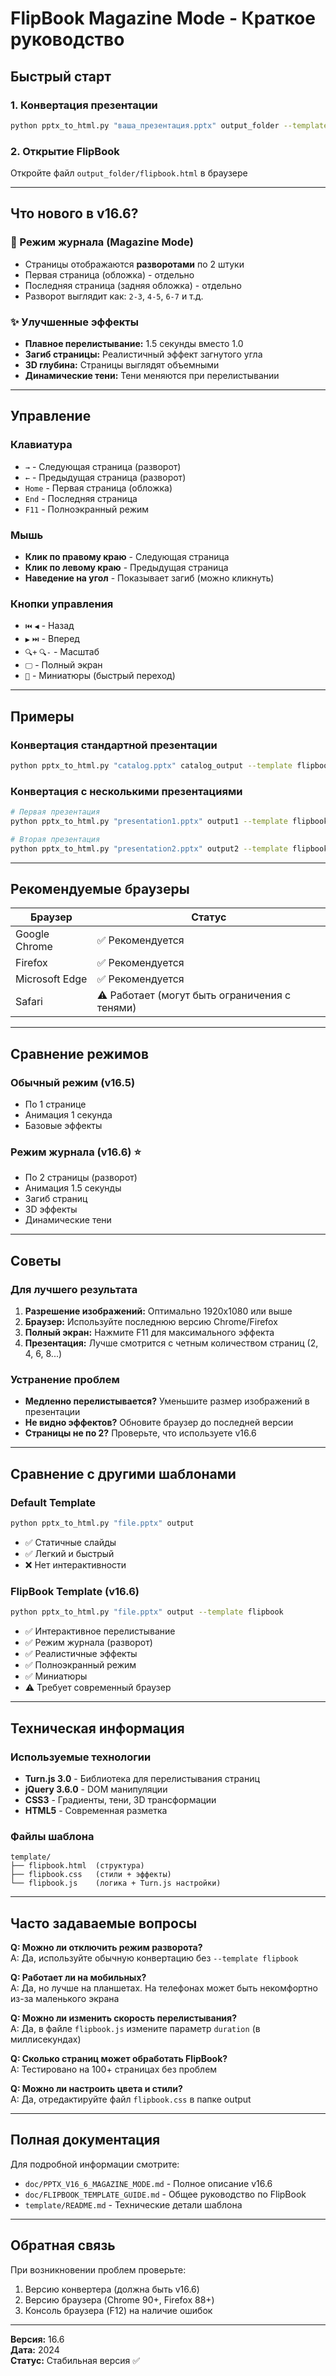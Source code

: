 # FlipBook Magazine Mode - Краткое руководство

## Быстрый старт

### 1. Конвертация презентации
```bash
python pptx_to_html.py "ваша_презентация.pptx" output_folder --template flipbook
```

### 2. Открытие FlipBook
Откройте файл `output_folder/flipbook.html` в браузере

---

## Что нового в v16.6?

### 🎯 Режим журнала (Magazine Mode)
- Страницы отображаются **разворотами** по 2 штуки
- Первая страница (обложка) - отдельно
- Последняя страница (задняя обложка) - отдельно
- Разворот выглядит как: `2-3`, `4-5`, `6-7` и т.д.

### ✨ Улучшенные эффекты
- **Плавное перелистывание:** 1.5 секунды вместо 1.0
- **Загиб страницы:** Реалистичный эффект загнутого угла
- **3D глубина:** Страницы выглядят объемными
- **Динамические тени:** Тени меняются при перелистывании

---

## Управление

### Клавиатура
- `→` - Следующая страница (разворот)
- `←` - Предыдущая страница (разворот)
- `Home` - Первая страница (обложка)
- `End` - Последняя страница
- `F11` - Полноэкранный режим

### Мышь
- **Клик по правому краю** - Следующая страница
- **Клик по левому краю** - Предыдущая страница
- **Наведение на угол** - Показывает загиб (можно кликнуть)

### Кнопки управления
- `⏮️` `◀` - Назад
- `▶` `⏭️` - Вперед
- `🔍+` `🔍-` - Масштаб
- `🖵` - Полный экран
- `📑` - Миниатюры (быстрый переход)

---

## Примеры

### Конвертация стандартной презентации
```bash
python pptx_to_html.py "catalog.pptx" catalog_output --template flipbook
```

### Конвертация с несколькими презентациями
```bash
# Первая презентация
python pptx_to_html.py "presentation1.pptx" output1 --template flipbook

# Вторая презентация
python pptx_to_html.py "presentation2.pptx" output2 --template flipbook
```

---

## Рекомендуемые браузеры

| Браузер | Статус |
|---------|--------|
| Google Chrome | ✅ Рекомендуется |
| Firefox | ✅ Рекомендуется |
| Microsoft Edge | ✅ Рекомендуется |
| Safari | ⚠️ Работает (могут быть ограничения с тенями) |

---

## Сравнение режимов

### Обычный режим (v16.5)
- По 1 странице
- Анимация 1 секунда
- Базовые эффекты

### Режим журнала (v16.6) ⭐
- По 2 страницы (разворот)
- Анимация 1.5 секунды
- Загиб страниц
- 3D эффекты
- Динамические тени

---

## Советы

### Для лучшего результата
1. **Разрешение изображений:** Оптимально 1920x1080 или выше
2. **Браузер:** Используйте последнюю версию Chrome/Firefox
3. **Полный экран:** Нажмите F11 для максимального эффекта
4. **Презентация:** Лучше смотрится с четным количеством страниц (2, 4, 6, 8...)

### Устранение проблем
- **Медленно перелистывается?** Уменьшите размер изображений в презентации
- **Не видно эффектов?** Обновите браузер до последней версии
- **Страницы не по 2?** Проверьте, что используете v16.6

---

## Сравнение с другими шаблонами

### Default Template
```bash
python pptx_to_html.py "file.pptx" output
```
- ✅ Статичные слайды
- ✅ Легкий и быстрый
- ❌ Нет интерактивности

### FlipBook Template (v16.6)
```bash
python pptx_to_html.py "file.pptx" output --template flipbook
```
- ✅ Интерактивное перелистывание
- ✅ Режим журнала (разворот)
- ✅ Реалистичные эффекты
- ✅ Полноэкранный режим
- ✅ Миниатюры
- ⚠️ Требует современный браузер

---

## Техническая информация

### Используемые технологии
- **Turn.js 3.0** - Библиотека для перелистывания страниц
- **jQuery 3.6.0** - DOM манипуляции
- **CSS3** - Градиенты, тени, 3D трансформации
- **HTML5** - Современная разметка

### Файлы шаблона
```
template/
├── flipbook.html  (структура)
├── flipbook.css   (стили + эффекты)
└── flipbook.js    (логика + Turn.js настройки)
```

---

## Часто задаваемые вопросы

**Q: Можно ли отключить режим разворота?**  
A: Да, используйте обычную конвертацию без `--template flipbook`

**Q: Работает ли на мобильных?**  
A: Да, но лучше на планшетах. На телефонах может быть некомфортно из-за маленького экрана

**Q: Можно ли изменить скорость перелистывания?**  
A: Да, в файле `flipbook.js` измените параметр `duration` (в миллисекундах)

**Q: Сколько страниц может обработать FlipBook?**  
A: Тестировано на 100+ страницах без проблем

**Q: Можно ли настроить цвета и стили?**  
A: Да, отредактируйте файл `flipbook.css` в папке output

---

## Полная документация

Для подробной информации смотрите:
- `doc/PPTX_V16_6_MAGAZINE_MODE.md` - Полное описание v16.6
- `doc/FLIPBOOK_TEMPLATE_GUIDE.md` - Общее руководство по FlipBook
- `template/README.md` - Технические детали шаблона

---

## Обратная связь

При возникновении проблем проверьте:
1. Версию конвертера (должна быть v16.6)
2. Версию браузера (Chrome 90+, Firefox 88+)
3. Консоль браузера (F12) на наличие ошибок

---

**Версия:** 16.6  
**Дата:** 2024  
**Статус:** Стабильная версия ✅
